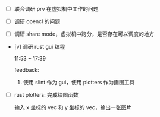 * [ ] 联合调研 prv 在虚拟机中工作的问题

* [ ] 调研 opencl 的问题

* [ ] 调研 share mode，虚拟机中跑分，是否存在可以调度的地方

* [v] 调研 rust gui 编程

    11:53 ~ 17:39

    feedback:

    1. 使用 slint 作为 gui，使用 plotters 作为画图工具

* [ ] rust plotters: 完成绘图函数

    输入 x 坐标的 vec 和 y 坐标的 vec，输出一张图片